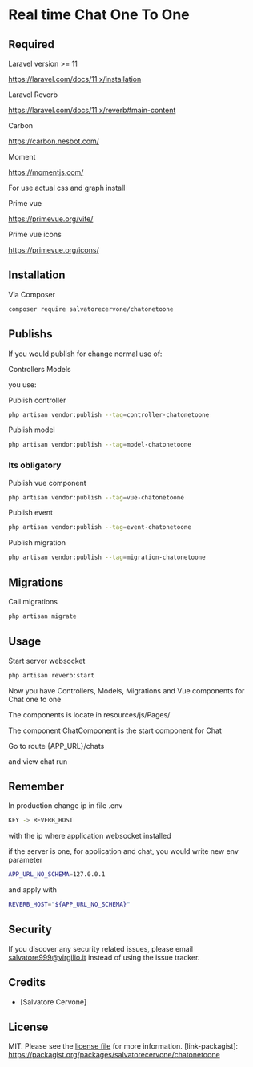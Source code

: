 # Real time Chat One To One

## Required

Laravel version >= 11

https://laravel.com/docs/11.x/installation

Laravel Reverb

https://laravel.com/docs/11.x/reverb#main-content

Carbon

https://carbon.nesbot.com/

Moment

https://momentjs.com/

For use actual css and graph install

Prime vue

https://primevue.org/vite/

Prime vue icons

https://primevue.org/icons/

## Installation

Via Composer

```bash
composer require salvatorecervone/chatonetoone
```

## Publishs

If you would publish for change normal use of:

Controllers
Models

you use:

Publish controller

```bash
php artisan vendor:publish --tag=controller-chatonetoone
```

Publish model

```bash
php artisan vendor:publish --tag=model-chatonetoone
```

### Its obligatory

Publish vue component

```bash
php artisan vendor:publish --tag=vue-chatonetoone
```

Publish event

```bash
php artisan vendor:publish --tag=event-chatonetoone
```

Publish migration

```bash
php artisan vendor:publish --tag=migration-chatonetoone
```

## Migrations

Call migrations

```bash
php artisan migrate
```

## Usage

Start server websocket

```bash
php artisan reverb:start
```

Now you have Controllers, Models, Migrations and Vue components for Chat one to one

The components is locate in resources/js/Pages/

The component ChatComponent is the start component for Chat

Go to route {APP_URL}/chats

and view chat run

## Remember

In production change ip in file .env

```bash
KEY -> REVERB_HOST
```

with the ip where application websocket installed

if the server is one, for application and chat, you would write new env parameter

```bash
APP_URL_NO_SCHEMA=127.0.0.1
```

and apply with

```bash
REVERB_HOST="${APP_URL_NO_SCHEMA}"
```

## Security

If you discover any security related issues, please email salvatore999@virgilio.it instead of using the issue tracker.

## Credits

- [Salvatore Cervone]

## License

MIT. Please see the [license file](license.md) for more information.
[link-packagist]: https://packagist.org/packages/salvatorecervone/chatonetoone
